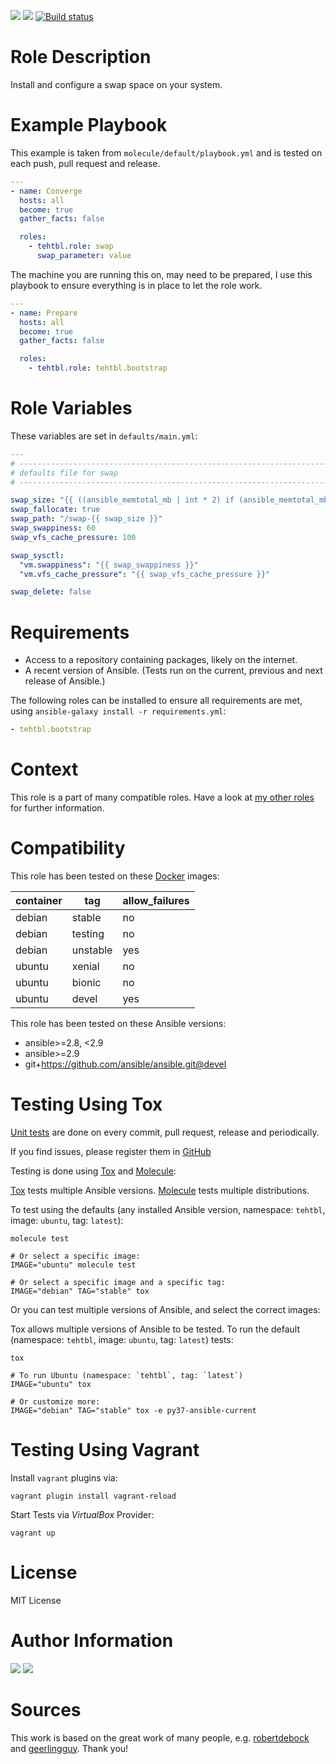 <!-- get id via: ansible-galaxy info tehtbl.swap | grep -i "id:" -->
<a href="https://galaxy.ansible.com/tehtbl/swap"><img src="https://img.shields.io/ansible/role/45034"/></a> <a href="https://galaxy.ansible.com/tehtbl/swap"><img src="https://img.shields.io/ansible/quality/45034"/></a> <a href="https://travis-ci.org/tehtbl/ansible-role-swap"><img src="https://travis-ci.org/tehtbl/ansible-role-swap.svg?branch=master" alt="Build status"/></a>

Role Description
================

Install and configure a swap space on your system.

Example Playbook
================

This example is taken from `molecule/default/playbook.yml` and is tested on each push, pull request and release.

```yaml
---
- name: Converge
  hosts: all
  become: true
  gather_facts: false

  roles:
    - tehtbl.role: swap
      swap_parameter: value

```

The machine you are running this on, may need to be prepared, I use this playbook to ensure everything is in place to let the role work.

```yaml
---
- name: Prepare
  hosts: all
  become: true
  gather_facts: false

  roles:
    - tehtbl.role: tehtbl.bootstrap

```

Role Variables
==============

These variables are set in `defaults/main.yml`:

```yaml
---
# ------------------------------------------------------------------------
# defaults file for swap
# ------------------------------------------------------------------------

swap_size: "{{ ((ansible_memtotal_mb | int * 2) if (ansible_memtotal_mb | int <= 2048) else '512') }}"
swap_fallocate: true
swap_path: "/swap-{{ swap_size }}"
swap_swappiness: 60
swap_vfs_cache_pressure: 100

swap_sysctl:
  "vm.swappiness": "{{ swap_swappiness }}"
  "vm.vfs_cache_pressure": "{{ swap_vfs_cache_pressure }}"

swap_delete: false

```

Requirements
============

- Access to a repository containing packages, likely on the internet.
- A recent version of Ansible. (Tests run on the current, previous and next release of Ansible.)

The following roles can be installed to ensure all requirements are met, using `ansible-galaxy install -r requirements.yml`:

```yaml
- tehtbl.bootstrap

```

Context
=======

This role is a part of many compatible roles. Have a look at [my other roles](https://github.com/tehtbl?utf8=%E2%9C%93&tab=repositories&q=ansible-role-&type=&language=) for further information.

Compatibility
=============

This role has been tested on these [Docker](https://hub.docker.com/) images:

|container|tag|allow_failures|
|---------|---|--------------|
|debian|stable|no|
|debian|testing|no|
|debian|unstable|yes|
|ubuntu|xenial|no|
|ubuntu|bionic|no|
|ubuntu|devel|yes|

This role has been tested on these Ansible versions:

- ansible>=2.8, <2.9
- ansible>=2.9
- git+https://github.com/ansible/ansible.git@devel

Testing Using Tox
=================

[Unit tests](https://travis-ci.org/tehtbl/ansible-role-swap) are done on every commit, pull request, release and periodically.

If you find issues, please register them in [GitHub](https://github.com/tehtbl/ansible-role-swap/issues)

Testing is done using [Tox](https://tox.readthedocs.io/en/latest/) and [Molecule](https://github.com/ansible/molecule):

[Tox](https://tox.readthedocs.io/en/latest/) tests multiple Ansible versions. [Molecule](https://github.com/ansible/molecule) tests multiple distributions.

To test using the defaults (any installed Ansible version, namespace: `tehtbl`, image: `ubuntu`, tag: `latest`):

```
molecule test

# Or select a specific image:
IMAGE="ubuntu" molecule test

# Or select a specific image and a specific tag:
IMAGE="debian" TAG="stable" tox
```

Or you can test multiple versions of Ansible, and select the correct images:

Tox allows multiple versions of Ansible to be tested. To run the default (namespace: `tehtbl`, image: `ubuntu`, tag: `latest`) tests:

```
tox

# To run Ubuntu (namespace: `tehtbl`, tag: `latest`)
IMAGE="ubuntu" tox

# Or customize more:
IMAGE="debian" TAG="stable" tox -e py37-ansible-current
```

Testing Using Vagrant
=====================

Install `vagrant` plugins via:
```
vagrant plugin install vagrant-reload
```

Start Tests via *VirtualBox* Provider:
```
vagrant up
```

License
=======

MIT License

Author Information
==================

<a href="https://github.com/tehtbl"><img src="https://img.shields.io/badge/GitHub-tehtbl-blue/?style=flat&logo=github" /></a> <a href="https://twitter.com/tehtbl"><img src="https://img.shields.io/badge/Twitter-tehtbl-blue/?style=flat&logo=twitter" /></a>

Sources
=======

This work is based on the great work of many people, e.g. [robertdebock](https://github.com/robertdebock) and [geerlingguy](https://github.com/geerlingguy). Thank you!
